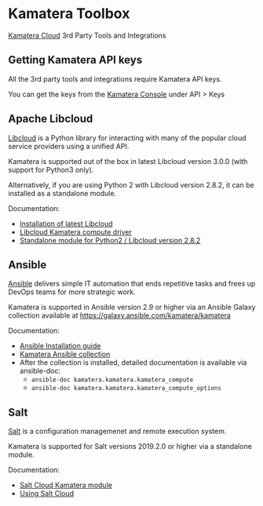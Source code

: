 # Kamatera Toolbox

[Kamatera Cloud](https://www.kamatera.com/express/compute/) 3rd Party Tools and Integrations

## Getting Kamatera API keys

All the 3rd party tools and integrations require Kamatera API keys.

You can get the keys from the [Kamatera Console](https://console.kamatera.com/) under API > Keys

## Apache Libcloud

[Libcloud](https://libcloud.readthedocs.io/en/latest/) is a Python library for interacting with 
many of the popular cloud service providers using a unified API.

Kamatera is supported out of the box in latest Libcloud version 3.0.0 (with support for Python3 only).

Alternatively, if you are using Python 2 with Libcloud version 2.8.2, it can be installed as a standalone module.

Documentation:

* [Installation of latest Libcloud](https://libcloud.readthedocs.io/en/latest/getting_started.html#installation-development-version)
* [Libcloud Kamatera compute driver](https://libcloud.readthedocs.io/en/latest/compute/drivers/kamatera.html)
* [Standalone module for Python2 / Libcloud version 2.8.2](https://github.com/Kamatera/libcloud-driver-kamatera/blob/master/README.md)

## Ansible

[Ansible](https://docs.ansible.com/ansible/latest/user_guide/) delivers simple IT automation that ends 
repetitive tasks and frees up DevOps teams for more strategic work.

Kamatera is supported in Ansible version 2.9 or higher via an Ansible Galaxy collection available at https://galaxy.ansible.com/kamatera/kamatera

Documentation:

* [Ansible Installation guide](https://docs.ansible.com/ansible/latest/installation_guide/intro_installation.html)
* [Kamatera Ansible collection](https://github.com/Kamatera/ansible-collection-kamatera/blob/master/README.md)
* After the collection is installed, detailed documentation is available via ansible-doc:
  * `ansible-doc kamatera.kamatera.kamatera_compute`
  * `ansible-doc kamatera.kamatera.kamatera_compute_options`

## Salt

[Salt](https://docs.saltstack.com/en/latest/) is a configuration managemenet and remote execution system.

Kamatera is supported for Salt versions 2019.2.0 or higher via a standalone module.

Documentation:

* [Salt Cloud Kamatera module](https://github.com/Kamatera/salt-cloud-module-kamatera/blob/master/README.md)
* [Using Salt Cloud](https://docs.saltstack.com/en/latest/topics/cloud/index.html)
